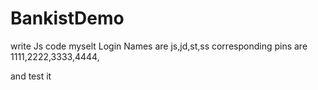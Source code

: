 # BankistDemo
write Js code myselt
Login Names are  js,jd,st,ss
corresponding pins are 1111,2222,3333,4444,

and test it
